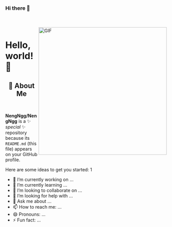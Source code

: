 ### Hi there 👋
<!-- 背景图 -->
<br />
<br />
<img align="right" alt="GIF" src="https://i.imgur.com/8MupZHY.gif" width="400"/>

# Hello, world! 👋
<!-- 关于我 -->
<h2 height="200px" align="center">🎉 About Me</h2>
<br />

**NengNgg/NengNgg** is a ✨ _special_ ✨ repository because its `README.md` (this file) appears on your GitHub profile.

Here are some ideas to get you started:
1
- 🔭 I’m currently working on ...
- 🌱 I’m currently learning ...
- 👯 I’m looking to collaborate on ...
- 🤔 I’m looking for help with ...
- 💬 Ask me about ...
- 📫 How to reach me: ...
- 😄 Pronouns: ...
- ⚡ Fun fact: ...
